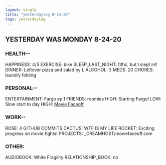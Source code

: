 ```yaml
---
layout: single
title: "yesterdaylog 8-24-20"
tags: yesterdaylog
---
```


## YESTERDAY WAS MONDAY 8-24-20

### HEALTH--

HAPPINESS: 4/5
EXERCISE: bike
SLEEP_LAST_NIGHT: fitful, but I slept in!!
DINNER: Leftover pizza and salad by L
ALCOHOL: 3
MEDS: 20
CHORES: laundry folding

### PERSONAL--

ENTERTAINMENT: Fargo ep.1
FRIENDS: roomies
HIGH: Starting Fargo!
LOW: Slow start to day
HIGH: [Movie Faceoff](https://moviefaceoff.com/)

### WORK--

ROSE: 4 GITHUB COMMITS
CACTUS: WTF IS MY LIFE
ROCKET: Exciting progress on movie fights!
PROJECTS: \_DREAMHOST/moviefaceoff.com

### OTHER:

AUDIOBOOK: White Fragility
RELATIONSHIP_BOOK: no
